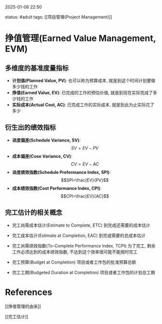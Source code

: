 2025-01-06    22:50

status: #adult 
tags: [[项目管理(Project Management)]]


# 挣值管理(Earned Value Management, EVM)

## 多维度的基准度量指标

- **计划值(Planned Value, PV)**: 也可以称为预算成本, 就是到这个时间计划要做多少钱的工作
- **挣值(Earned Value, EV)**: 已完成的工作的预估价值, 就是到现在实际完成了多少钱的工作
- **实际成本(Actual Cost, AC)**: 已完成工作的实际成本, 就是到此为止实际花了多少

## 衍生出的绩效指标

- **进度偏差(Schedule Variance, SV)**: $$SV=EV-PV$$
- **成本偏差(Cose Variance, CV)**: $$CV=EV-AC$$
- **进度绩效指数(Schedule Preformance Index, SPI)**: $$SPI=\frac{EV}{PV}$$
- **成本绩效指数(Cost Performance Index, CPI)**: $$CPI=\frac{EV}{AC}$$

## 完工估计的相关概念

- 完工尚需成本估计(Estimate to Complete, ETC)
	到完成还需要的成本估计
- 完工成本估计(Estimate at Completion, EAC)
	到完成需要的总成本估计

- 完工尚需绩效指数(To-Complete Performance Index, TCPI)
	为了完工, 剩余工作必须达到的成本绩效指数, 不达到这个效率很可能不能按时完工


- 完工预算(Budget at Completion)
	项目或者工作包的批准预算总额

- 完工工期(Budgeted Duration at Completion)
	项目或者工作包的计划总工期
# References

[[挣值管理的由来]]

[[完工估计]]